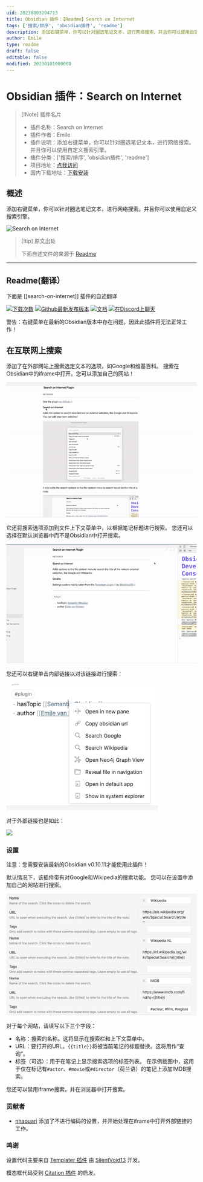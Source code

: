 ```yaml
---
uid: 20230803204713
title: Obsidian 插件：【Readme】Search on Internet
tags: ['搜索/排序', 'obsidian插件', 'readme']
description: 添加右键菜单，你可以针对圈选笔记文本，进行网络搜索。并且你可以使用自定义搜索引擎。
author: Emile
type: readme
draft: false
editable: false
modified: 20230101000000
---
```


# Obsidian 插件：Search on Internet

> [!Note] 插件名片
> - 插件名称：Search on Internet
> - 插件作者：Emile
> - 插件说明：添加右键菜单，你可以针对圈选笔记文本，进行网络搜索。并且你可以使用自定义搜索引擎。
> - 插件分类：['搜索/排序', 'obsidian插件', 'readme']
> - 项目地址：[点我访问](https://github.com/HEmile/obsidian-search-on-internet)
> - 国内下载地址：[下载安装](https://pkmer.cn/products/plugin/pluginMarket/?search-on-internet)

## 概述

添加右键菜单，你可以针对圈选笔记文本，进行网络搜索。并且你可以使用自定义搜索引擎。

![Search on Internet](https://cdn.pkmer.cn/covers/search-on-internet.png!pkmer)

> [!tip] 原文出处
> 
>下面自述文件的来源于 [Readme](https://ghproxy.net/https://raw.githubusercontent.com/HEmile/obsidian-search-on-internet/master/README.md)
> 

---

## Readme(翻译）

下面是 [[search-on-internet]] 插件的自述翻译


<p align="left">
    <a href="https://github.com/HEmile/obsidian-search-on-internet/releases">
        <img src="https://img.shields.io/github/downloads/HEmile/obsidian-search-on-internet/total.svg"
            alt="下载次数" width="110"></a> 
    <a href="https://github.com/HEmile/obsidian-search-on-internet/releases">
        <img src="https://img.shields.io/github/v/release/HEmile/obsidian-search-on-internet"
            alt="Github最新发布版本" width="100"></a>
   <a href="https://publish.obsidian.md/semantic-obsidian/Search+on+Internet+Plugin">
        <img src="https://img.shields.io/badge/docs-Obsidian-blue"
            alt="文档" width="100"></a>
    <a href="https://discord.gg/sAmSGpaPgM">
        <img src="https://img.shields.io/discord/794500624163143720?logo=discord"
            alt="在Discord上聊天" width="120"></a>
</p>

警告：右键菜单在最新的Obsidian版本中存在问题，因此此插件将无法正常工作！
## 在互联网上搜索
添加了在外部网站上搜索选定文本的选项，如Google和维基百科。
搜索在Obsidian中的iframe中打开。您可以添加自己的网站！

![](https://raw.githubusercontent.com/HEmile/obsidian-search-on-internet/master/resources/context_iframe.gif)

它还将搜索选项添加到文件上下文菜单中，以根据笔记标题进行搜索。
您还可以选择在默认浏览器中而不是Obsidian中打开搜索。

![](https://raw.githubusercontent.com/HEmile/obsidian-search-on-internet/master/resources/demo.gif)

您还可以右键单击内部链接以对该链接进行搜索：

![](https://raw.githubusercontent.com/HEmile/obsidian-search-on-internet/master/resources/internal_link.png)

对于外部链接也是如此：

![](https://raw.githubusercontent.com/HEmile/obsidian-search-on-internet/master/resources/external_link.png)

### 设置
注意：您需要安装最新的Obsidian v0.10.11才能使用此插件！

默认情况下，该插件带有对Google和Wikipedia的搜索功能。
您可以在设置中添加自己的网站进行搜索。

![](https://raw.githubusercontent.com/HEmile/obsidian-search-on-internet/master/resources/img.png)

对于每个网站，请填写以下三个字段：
- 名称：搜索的名称。这将显示在搜索栏和上下文菜单中。
- URL：要打开的URL。`{{title}}`将被当前笔记的标题替换。这将用作“查询”。
- 标签（可选）：用于在笔记上显示搜索选项的标签列表。
  在示例截图中，这用于仅在标记有`#actor`、`#movie`或`#director`（荷兰语）的笔记上添加IMDB搜索。

您还可以禁用iframe搜索，并在浏览器中打开搜索。

### 贡献者
- [nhaouari](https://github.com/nhaouari) 添加了不进行编码的设置，并开始处理在iframe中打开外部链接的工作。

### 鸣谢
设置代码主要来自 [Templater 插件](https://github.com/SilentVoid13/Templater) 由 [SilentVoid13](https://github.com/SilentVoid13) 开发。

模态框代码受到 [Citation 插件](https://github.com/hans/obsidian-citation-plugin/blob/master/src/modals.ts) 的启发。



